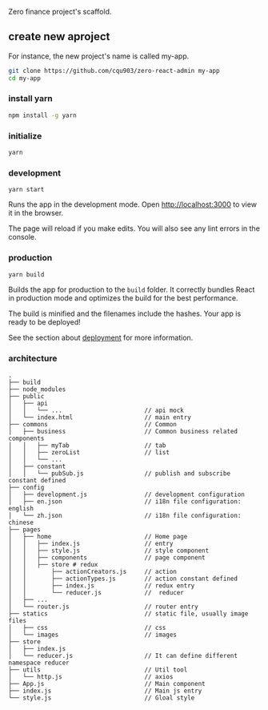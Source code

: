 Zero finance project's scaffold.

## create new aproject

For instance, the new project's name is called my-app.

```bash
git clone https://github.com/cqu903/zero-react-admin my-app
cd my-app
```

### install yarn

```bash
npm install -g yarn
```

### initialize

```bash
yarn
```

### development

```
yarn start
```

Runs the app in the development mode. Open [http://localhost:3000](http://localhost:3000) to view it in the browser.

The page will reload if you make edits. You will also see any lint errors in the console.

### production

```bash
yarn build
```

Builds the app for production to the `build` folder. It correctly bundles React in production mode and optimizes the build for the best performance.

The build is minified and the filenames include the hashes. Your app is ready to be deployed!

See the section about [deployment](https://facebook.github.io/create-react-app/docs/deployment) for more information.

### architecture

```
.
├── build
├── node_modules
├── public
│   ├── api
│   │   └── ...                       // api mock
│   └── index.html                    // main entry
├── commons                           // Common
│   ├── business                      // Common business related components
│   │   ├── myTab                     // tab
│   │   ├── zeroList                  // list
│   │   └── ...
│   ├── constant
│   │   └── pubSub.js                 // publish and subscribe constant defined
├── config
│   ├── development.js                // development configuration
│   ├── en.json                       // i18n file configuration: english
│   └── zh.json                       // i18n file configuration: chinese
├── pages
│   ├── home                          // Home page
│   │   ├── index.js                  // entry
│   │   ├── style.js                  // style component
│   │   ├── components                // page component
│   │   ├── store # redux
│   │       ├── actionCreators.js     // action
│   │       ├── actionTypes.js        // action constant defined
│   │       ├── index.js              // redux entry
│   │       └── reducer.js            //  reducer
│   ├── ...
│   └── router.js                     // router entry
├── statics                           // static file, usually image files
│   ├── css                           // css
│   └── images                        // images
├── store
│   ├── index.js
│   └── reducer.js                    // It can define different namespace reducer
├── utils                             // Util tool
│   └── http.js                       // axios
├── App.js                            // Main component
├── index.js                          // Main js entry
└── style.js                          // Gloal style
```
